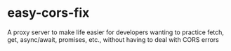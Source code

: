 # easy-cors-fix
A proxy server to make life easier for developers wanting to practice fetch, get, async/await, promises, etc., without  having to deal with CORS errors
